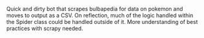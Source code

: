 Quick and dirty bot that scrapes bulbapedia for data on pokemon and moves to output as a CSV.
On reflection, much of the logic handled within the Spider class could be handled outside of it. More understanding of best practices with scrapy needed.
